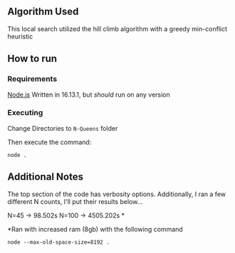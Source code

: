 ## Algorithm Used

This local search utilized the hill climb algorithm with a greedy min-conflict heuristic

## How to run

### Requirements

[Node.js](https://nodejs.org/en/)
Written in 16.13.1, but *should* run on any version

### Executing

Change Directories to `N-Queens` folder

Then execute the command:

```
node .
```

## Additional Notes

The top section of the code has verbosity options. Additionally, I ran a few different N counts, I'll put their results below...

N=45 -> 98.502s
N=100 -> 4505.202s *

*Ran with increased ram (8gb) with the following command
```
node --max-old-space-size=8192 .
```